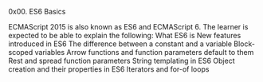 0x00. ES6 Basics

ECMAScript 2015 is also known as ES6 and ECMAScript 6.
The learner is expected to be able to explain the following:
What ES6 is
New features introduced in ES6
The difference between a constant and a variable
Block-scoped variables
Arrow functions and function parameters default to them
Rest and spread function parameters
String templating in ES6
Object creation and their properties in ES6
Iterators and for-of loops
